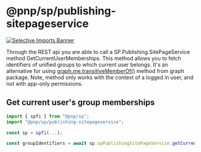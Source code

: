 # @pnp/sp/publishing-sitepageservice

[![Selective Imports Banner](https://img.shields.io/badge/Selective%20Imports-informational.svg)](../concepts/selective-imports.md)  

Through the REST api you are able to call a SP.Publishing.SitePageService method GetCurrentUserMemberships. This method allows you to fetch identifiers of unified groups to which current user belongs. It's an alternative for using [graph.me.transitiveMemberOf()](../graph/users.md#user-properties) method from graph package. Note, method only works with the context of a logged in user, and not with app-only permissions.

## Get current user's group memberships

```TypeScript
import { spfi } from "@pnp/sp";
import "@pnp/sp/publishing-sitepageservice";

const sp = spfi(...);

const groupIdentifiers = await sp.spPublishingSitePageService.getCurrentUserMemberships();
```